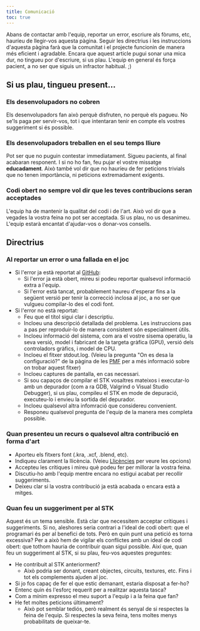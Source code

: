 ```yaml
---
title: Comunicació
toc: true
---
```

Abans de contactar amb l'equip, reportar un error, escriure als fòrums, etc, hauríeu de llegir-vos aquesta pàgina. Seguir les directrius i les instruccions d'aquesta pàgina farà que la comunitat i el projecte funcionin de manera més eficient i agradable. Encara que aquest article pugui sonar una mica dur, no tingueu por d'escriure, si us plau. L'equip en general és força pacient, a no ser que siguis un infractor habitual. ;)

## Si us plau, tingueu present...

### Els desenvolupadors no cobren

Els desenvolupadors fan això perquè disfruten, no perquè els pagueu. No se'ls paga per servir-vos, tot i que intentaran tenir en compte els vostres suggeriment si és possible.

### Els desenvolupadors treballen en el seu temps lliure
Pot ser que no puguin contestar immediatament. Sigueu pacients, al final acabaran responent. I si no ho fan, feu pujar el vostre missatge **educadament**. Això també vol dir que no hauríeu de fer peticions trivials que no tenen importància, ni peticions extremadament exigents.

### Codi obert no sempre vol dir que les teves contribucions seran acceptades
L'equip ha de mantenir la qualitat del codi i de l'art. Això vol dir que a vegades la vostra feina no pot ser acceptada. Si us plau, no us desanimeu. L'equip estarà encantat d'ajudar-vos o donar-vos consells.

## Directrius

### Al reportar un error o una fallada en el joc

* Si l'error ja està reportat al [GitHub](https://github.com/supertuxkart/stk-code/issues?q=is%3Aissue):
  * Si l'error ja està obert, mireu si podeu reportar qualsevol informació extra a l'equip.
  * Si l'error està tancat, probablement haureu d'esperar fins a la següent versió per tenir la correcció inclosa al joc, a no ser que vulgueu compilar-lo des el codi font.
* Si l'error no està reportat:
  * Feu que el títol sigui clar i descriptiu.
  * Incloeu una descripció detallada del problema. Les instruccions pas a pas per reproduir-lo de manera consistent són especialment útils.
  * Incloeu informació del sistema, com ara el vostre sisema operatiu, la seva versió, model i fabricant de la targeta gràfica (GPU), versió dels controladors gràfics, i model de CPU.
  * Incloeu el fitxer stdout.log. (Veieu la pregunta "On es desa la configuració?" de la pàgina de les [PMF](FAQ) per a més informació sobre on trobar aquest fitxer)
  * Incloeu captures de pantalla, en cas necessari.
  * Si sou capaços de compilar el STK vosaltres mateixos i executar-lo amb un depurador (com a ra GDB, Valgrind o Visual Studio Debugger), si us plau, compileu el STK en mode de depuració, executeu-lo i envieu la sortida del depurador.
  * Incloeu qualsevol altra infomració que considereu convenient.
  * Responeu qualsevol pregunta de l'equip de la manera mes completa possible.

### Quan presenteu un recurs o qualsevol altra contribució en forma d'art

* Aporteu els fitxers font (.kra, .xcf, .blend, etc).
* Indiqueu clarament la llicència. (Veieu [Llicències](Licensing) per veure les opcions)
* Accepteu les crítiques i mireu què podeu fer per millorar la vostra feina.
* Discutiu-ho amb l'equip mentre encara no estigui acabat per recollir suggeriments.
* Deixeu clar si la vostra contribució ja està acabada o encara està a mitges.

### Quan feu un suggeriment per al STK

Aquest és un tema sensible. Està clar que necessitem acceptar crítiques i suggeriments. Si no, aleshores seria contrari a l'ideal de codi obert: que el programari és per al benefici de tots. Però en quin punt una petició es torna excessiva? Per a això hem de vigilar els conflictes amb un ideal de codi obert: que tothom hauria de contribuir quan sigui possible. Així que, quan feu un suggeriment al STK, si su plau, feu-vos aquestes preguntes:

* He contribuit al STK anteriorment?
  * Això podria ser donant, creant objectes, circuits, textures, etc. Fins i tot els complements ajuden al joc.
* Si jo fos capaç de fer el que estic demanant, estaria disposat a fer-ho?
* Entenc quin és l'esforç requerit per a realitzar aquesta tasca?
* Com a mínim expresso el meu suport a l'equip i a la feina que fan?
* He fet moltes peticions últimament?
  * Això pot semblar tediós, però realment és senyal de si respectes la feina de l'equip. Si respectes la seva feina, tens moltes menys probabilitats de queixar-te.
